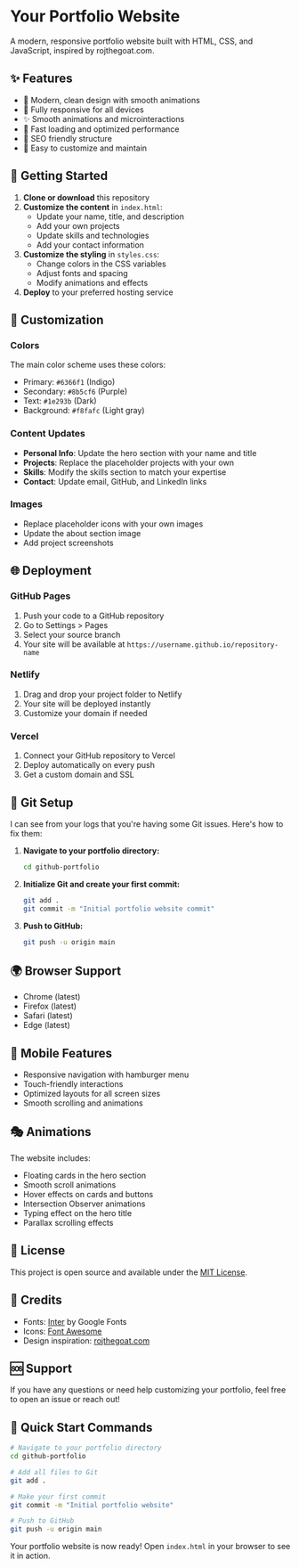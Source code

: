 # Your Portfolio Website

A modern, responsive portfolio website built with HTML, CSS, and JavaScript, inspired by rojthegoat.com.

## ✨ Features

- 🎨 Modern, clean design with smooth animations
- 📱 Fully responsive for all devices
- ✨ Smooth animations and microinteractions
- 🚀 Fast loading and optimized performance
- 🎯 SEO friendly structure
- 🔧 Easy to customize and maintain

## 🚀 Getting Started

1. **Clone or download** this repository
2. **Customize the content** in `index.html`:
   - Update your name, title, and description
   - Add your own projects
   - Update skills and technologies
   - Add your contact information
3. **Customize the styling** in `styles.css`:
   - Change colors in the CSS variables
   - Adjust fonts and spacing
   - Modify animations and effects
4. **Deploy** to your preferred hosting service

## 🎨 Customization

### Colors
The main color scheme uses these colors:
- Primary: `#6366f1` (Indigo)
- Secondary: `#8b5cf6` (Purple)
- Text: `#1e293b` (Dark)
- Background: `#f8fafc` (Light gray)

### Content Updates
- **Personal Info**: Update the hero section with your name and title
- **Projects**: Replace the placeholder projects with your own
- **Skills**: Modify the skills section to match your expertise
- **Contact**: Update email, GitHub, and LinkedIn links

### Images
- Replace placeholder icons with your own images
- Update the about section image
- Add project screenshots

## 🌐 Deployment

### GitHub Pages
1. Push your code to a GitHub repository
2. Go to Settings > Pages
3. Select your source branch
4. Your site will be available at `https://username.github.io/repository-name`

### Netlify
1. Drag and drop your project folder to Netlify
2. Your site will be deployed instantly
3. Customize your domain if needed

### Vercel
1. Connect your GitHub repository to Vercel
2. Deploy automatically on every push
3. Get a custom domain and SSL

## 🔧 Git Setup

I can see from your logs that you're having some Git issues. Here's how to fix them:

1. **Navigate to your portfolio directory:**
   ```bash
   cd github-portfolio
   ```

2. **Initialize Git and create your first commit:**
   ```bash
   git add .
   git commit -m "Initial portfolio website commit"
   ```

3. **Push to GitHub:**
   ```bash
   git push -u origin main
   ```

## 🌍 Browser Support

- Chrome (latest)
- Firefox (latest)
- Safari (latest)
- Edge (latest)

## 📱 Mobile Features

- Responsive navigation with hamburger menu
- Touch-friendly interactions
- Optimized layouts for all screen sizes
- Smooth scrolling and animations

## 🎭 Animations

The website includes:
- Floating cards in the hero section
- Smooth scroll animations
- Hover effects on cards and buttons
- Intersection Observer animations
- Typing effect on the hero title
- Parallax scrolling effects

## 📝 License

This project is open source and available under the [MIT License](LICENSE).

## 🙏 Credits

- Fonts: [Inter](https://fonts.google.com/specimen/Inter) by Google Fonts
- Icons: [Font Awesome](https://fontawesome.com/)
- Design inspiration: [rojthegoat.com](https://www.rojthegoat.com/)

## 🆘 Support

If you have any questions or need help customizing your portfolio, feel free to open an issue or reach out!

## 🚀 Quick Start Commands

```bash
# Navigate to your portfolio directory
cd github-portfolio

# Add all files to Git
git add .

# Make your first commit
git commit -m "Initial portfolio website"

# Push to GitHub
git push -u origin main
```

Your portfolio website is now ready! Open `index.html` in your browser to see it in action.
